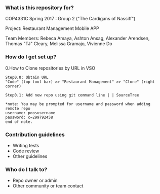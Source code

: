 ### What is this repository for? ###

COP4331C Spring 2017 : Group 2 ("The Cardigans of Nassiff")

Project: Restaurant Management Mobile APP

Team Members: Rebeca Amaya, Ashton Ansag,
Alexander Arendsen, Thomas "TJ" Cleary,
Melissa Gramajo, Vivienne Do

### How do I get set up? ###

0.How to Clone repositories by URL in VSO

    Step0.0: Obtain URL 
    "Code" (top tool bar) >> "Restaurant Management" >> "Clone" (right corner) 
    
    Step0.1: Add new repo using git command line | | SourceTree 
    
    *note: You may be prompted for username and password when adding remote repo
    username: poosusername
    password: c=299792458 
    end of note. 
    

### Contribution guidelines ###

* Writing tests
* Code review
* Other guidelines

### Who do I talk to? ###

* Repo owner or admin
* Other community or team contact
